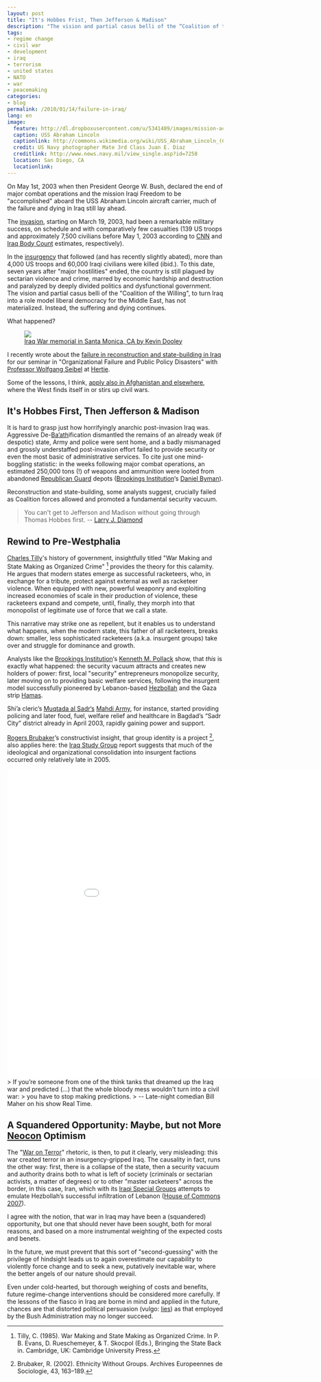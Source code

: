 ```yaml
---
layout: post
title: "It's Hobbes Frist, Then Jefferson & Madison"
description: "The vision and partial casus belli of the “Coalition of the Willing”, to turn Iraq into a role model liberal democracy for the Middle East, has not materialized. Instead, the suffering and dying continues. What happened?"
tags:
- regime change
- civil war
- development
- iraq
- terrorism
- united states
- NATO
- war
- peacemaking
categories:
- blog
permalink: /2010/01/14/failure-in-iraq/
lang: en
image:
  feature: http://dl.dropboxusercontent.com/u/5341489/images/mission-accomplished_crop.jpg
  caption: USS Abraham Lincoln
  captionlink: http://commons.wikimedia.org/wiki/USS_Abraham_Lincoln_(CVN-72)
  credit: US Navy photographer Mate 3rd Class Juan E. Diaz
  creditlink: http://www.news.navy.mil/view_single.asp?id=7258
  location: San Diego, CA
  locationlink:
---
```


On May 1st, 2003 when then President George W. Bush, declared the end of major combat operations and the mission Iraqi Freedom to be "accomplished" aboard the USS Abraham Lincoln aircraft carrier, much of the failure and dying in Iraq still lay ahead.

<!--more-->

The [invasion](http://en.wikipedia.org/wiki/2003_invasion_of_Iraq), starting on March 19, 2003, had been a remarkable military success, on schedule and with comparatively few casualties (139 US troops and approximately 7,500 civilians before May 1, 2003 according to [CNN](http://www.cnn.com) and [Iraq Body Count](http://www.iraqbodycount.org/) estimates, respectively).

In the [insurgency](http://en.wikipedia.org/wiki/Iraq_insurgency) that followed (and has recently slightly abated), more than 4,000 US troops and 60,000 Iraqi civilians were killed (ibid.).
To this date, seven years after "major hostilities" ended, the country is still plagued by sectarian violence and crime, marred by economic hardship and destruction and paralyzed by deeply divided politics and dysfunctional government.
The vision and partial casus belli of the "Coalition of the Willing", to turn Iraq into a role model liberal democracy for the Middle East, has not materialized.
Instead, the suffering and dying continues.

What happened?

<figure>
    <a href="http://dl.dropboxusercontent.com/u/5341489/images/iraq-santa-monica-memorial.jpg">
    <img src="http://dl.dropboxusercontent.com/u/5341489/images/iraq-santa-monica-memorial.jpg">
    </a>
    <figcaption>
        <a href="http://www.flickr.com/photos/pagedooley/1804080776/in/photolist-3KqomY-6bhouY/"
        title="Iraq War memorial in Santa Monica, CA">
        Iraq War memorial in Santa Monica, CA by Kevin Dooley
        </a>
    </figcaption>
</figure>

I recently wrote about the [failure in reconstruction and state-building in Iraq](http://www.maxheld.de/2010/01/14/break-it-buy-it/) for our seminar in "Organizational Failure and Public Policy Disasters" with [Professor Wolfgang Seibel](http://www.polver.uni-konstanz.de/seibel/prof-seibel/) at [Hertie](http://www.hertie-school.org).

Some of the lessons, I think, [apply also in Afghanistan and elsewhere](http://www.maxheld.de/2010/01/14/break-it-buy-it/), where the West finds itself in or stirs up civil wars.


## It's Hobbes First, Then Jefferson & Madison

It is hard to grasp just how horrifyingly anarchic post-invasion Iraq was.
Aggressive De-[Ba’ath](http://en.wikipedia.org/wiki/Ba%27ath_Party)ification dismantled the remains of an already weak (if despotic) state, Army and police were sent home, and a badly mismanaged and grossly understaffed post-invasion effort failed to provide security or even the most basic of administrative services.
To cite just one mind-boggling statistic:
in the weeks following major combat operations, an estimated 250,000 tons (!) of weapons and ammunition were looted from abandoned [Republican Guard](http://en.wikipedia.org/wiki/Republican_Guard_(Iraq)) depots ([Brookings Institution](http://www.brookings.edu/)‘s [Daniel Byman](http://www.brookings.edu/experts/b/bymand.aspx)).

Reconstruction and state-building, some analysts suggest, crucially failed as Coalition forces allowed and promoted a fundamental security vacuum.

> You can't get to Jefferson and Madison without going through Thomas Hobbes first.
> -- [Larry J. Diamond](http://en.wikipedia.org/wiki/Larry_Diamond)


## Rewind to Pre-Westphalia

[Charles Tilly](http://en.wikipedia.org/wiki/Charles_Tilly)'s history of government, insightfully titled "War Making and State Making as Organized Crime" [^1] provides the theory for this calamity.
He argues that modern states emerge as successful racketeers, who, in exchange for a tribute, protect against external as well as racketeer violence.
When equipped with  new, powerful weaponry and exploiting increased economies of scale in their production of violence, these racketeers expand and compete, until, finally, they morph into that monopolist of legitimate use of force that we call a state.

This narrative may strike one as repellent, but it enables us to understand what happens, when the modern state, this father of all racketeers, breaks down:
smaller, less sophisticated racketeers (a.k.a. insurgent groups) take over and struggle for dominance and growth.

Analysts like the [Brookings Institution](http://www.brookings.edu/)‘s [Kenneth M. Pollack](http://www.brookings.edu/experts/pollackk.aspx) show, that *this* is exactly what happened:
the security vacuum attracts and creates new holders of power: first, local "security" entrepreneurs monopolize security, later moving on to providing basic welfare services, following the insurgent model successfully pioneered by Lebanon-based [Hezbollah](http://en.wikipedia.org/wiki/Hezbollah) and the Gaza strip [Hamas](http://en.wikipedia.org/wiki/Hamas).

Shi’a cleric’s [Muqtada al Sadr‘s](http://en.wikipedia.org/wiki/Muqtada_al-Sadr) [Mahdi Army](http://en.wikipedia.org/wiki/Mahdi_army), for instance, started providing policing and later food, fuel, welfare relief and healthcare in Bagdad’s “Sadr City” district already in April 2003, rapidly gaining power and support.

[Rogers Brubaker](http://www.sscnet.ucla.edu/soc/faculty/brubaker/)’s constructivist insight, that group identity is a project [^2], also applies here:
the [Iraq Study Group](http://media.usip.org/reports/iraq_study_group_report.pdf) report suggests that much of the ideological and organizational consolidation into insurgent factions occurred only relatively late in 2005.

<iframe width="960" height="720" src="//www.youtube.com/embed/DTfvP9HkMsk" frameborder="0" allowfullscreen></iframe>
> If you’re someone from one of the think tanks that dreamed up the Iraq war and predicted (…) that the whole bloody mess wouldn't turn into a civil war:
> you have to stop making predictions.
> -- Late-night comedian Bill Maher on his show Real Time.


## A Squandered Opportunity: Maybe, but not More [Neocon](http://en.wikipedia.org/wiki/Neoconservatism) Optimism

The "[War on Terror](http://en.wikipedia.org/wiki/War_on_Terror)" rhetoric, is then, to put it clearly, very misleading:
this war created terror in an insurgency-gripped Iraq.
The causality in fact, runs the other way:
first, there is a collapse of the state, then a security vacuum and authority drains both to what is left of society (criminals or sectarian activists, a matter of degrees) or to other "master racketeers" across the border, in this case, Iran, which with its [Iraqi Special Groups](http://en.wikipedia.org/wiki/Special_Groups_(Iraq)) attempts to emulate Hezbollah’s successful infiltration of Lebanon ([House of Commons 2007](http://www.parliament.the-stationery-office.co.uk/pa/cm200708/cmselect/cmdfence/352/352.pdf)).

I agree with the notion, that war in Iraq may have been a (squandered) opportunity, but one that should never have been sought, both for moral reasons, and based on a more instrumental weighting of the expected costs and benets.

In the future, we must prevent that this sort of "second-guessing" with the privilege of hindsight leads us to again overestimate our capability to violently force change and to seek a new, putatively inevitable war, where the better angels of our nature should prevail.

Even under cold-hearted, but thorough weighing of costs and benefits, future regime-change interventions should be considered more carefully.
If the lessons of the fiasco in Iraq are borne in mind and applied in the future, chances are that distorted political persuasion (vulgo: [lies](http://en.wikipedia.org/wiki/Iraq_and_weapons_of_mass_destruction)) as that employed by the Bush Administration may no longer succeed.

[^1]: Tilly, C. (1985). War Making and State Making as Organized Crime. In P. B. Evans, D. Rueschemeyer, & T. Skocpol (Eds.), Bringing the State Back in. Cambridge, UK: Cambridge University Press.
[^2]: Brubaker, R. (2002). Ethnicity Without Groups. Archives Europeennes de Sociologie, 43, 163–189.